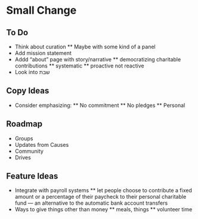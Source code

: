 # Small Change


## To Do
* Think about curation
** Maybe with some kind of a panel
* Add mission statement
* Addd “about” page with story/narrative
** democratizing charitable contributions
** systematic
** proactive not reactive
* Look into שבת


## Copy Ideas
* Consider emphasizing:
** No commitment
** No pledges
** Personal


## Roadmap
* Groups
* Updates from Causes
* Community
* Drives


## Feature Ideas
* Integrate with payroll systems
** let people choose to contribute a fixed amount or a percentage of their paycheck to their personal charitable fund — an alternative to the automatic bank account transfers
* Ways to give things other than money
** meals, things
** volunteer time



